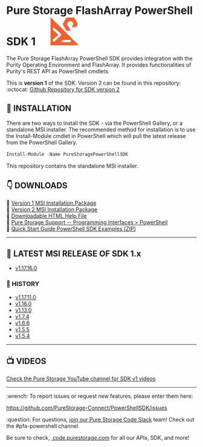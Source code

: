 
# Pure Storage FlashArray PowerShell SDK 1 &nbsp;&nbsp;&nbsp;&nbsp; <img src="/images/pure_powershell_sdk.png">

The Pure Storage FlashArray PowerShell SDK provides integration with the Purity Operating Environment and FlashArray. It provides functionalities of Purity's REST API as PowerShell cmdlets.

This is __version 1__ of the SDK. Version 2 can be found in this repository:<br>
:octocat: [Github Repository for SDK version 2](https://www.github.com/PureStorage-Connect/PowerShellSDK2)


## :floppy_disk: INSTALLATION
There are two ways to install the SDK - via the PowerShell Gallery, or a standalone MSI installer. The recommended method for installation is to use the Install-Module cmdlet in PowerShell which will pull the latest release from the PowerShell Gallery.
```powershell
Install-Module -Name PureStoragePowerShellSDK
```
This repository contains the standalone MSI installer.

## :point_down: DOWNLOADS
:small_orange_diamond: [Version 1 MSI Installation Package](https://github.com/PureStorage-Connect/PowerShellSDK/blob/master/PureStoragePowerShellSDKInstaller.msi)<br>
:small_orange_diamond:  [Version 2 MSI Installation Package](https://github.com/PureStorage-Connect/PowerShellSDK/blob/master/PureStoragePowerShellSDKInstaller.msi)<br>
:small_orange_diamond:   [Downloadable HTML Help File](https://github.com/PureStorage-Connect/PowerShellSDK/blob/master/PureStoragePowerShellSDK-Help.html)<br>
:small_orange_diamond:  [Pure Storage Support -- Programming Interfaces > PowerShell](https://support.purestorage.com/Solutions/Microsoft_Platform_Guide/a_Windows_PowerShell)<br>
:small_orange_diamond:  [Quick Start Guide PowerShell SDK Examples (ZIP)](https://github.com/PureStorage-Connect/PowerShellSDK/blob/master/SDK-Examples.zip)

<!-- wp:separator -->
<hr class="wp-block-separator"/>
<!-- /wp:separator -->

## :rocket: LATEST MSI RELEASE OF SDK 1.x
* [v1.17.16.0](https://github.com/PureStorage-Connect/PowerShellSDK/releases/tag/v1.17.16.0)

### :date: HISTORY
* [v1.17.11.0](https://github.com/PureStorage-Connect/PowerShellSDK/releases/tag/v1.17.11)
* [v1.16.0](https://github.com/PureStorage-Connect/PowerShellSDK/releases/tag/v1.16)
* [v1.13.0](https://github.com/PureStorage-Connect/PowerShellSDK/releases/tag/v1.13)
* [v1.7.4](https://github.com/PureStorage-Connect/PowerShellSDK/releases/tag/v1.7.4.0)
* [v1.6.6](https://github.com/PureStorage-Connect/PowerShellSDK/releases/tag/v1.6.6.0)
* [v1.5.5](https://github.com/PureStorage-Connect/PowerShellSDK/releases/tag/v1.5.5.0)
* [v1.5.4](https://github.com/PureStorage-Connect/PowerShellSDK/releases/tag/v1.5.4.0)


<!-- wp:separator -->
<hr class="wp-block-separator"/>
<!-- /wp:separator -->

## :tv: VIDEOS <br>
[Check the Pure Storage YouTube channel for SDK v1 videos](https://www.youtube.com/user/purestorage)
<!-- wp:paragraph -->

<!-- wp:separator -->
<hr class="wp-block-separator"/>
<!-- /wp:separator -->
<p>:wrench: To report issues or request new features, please enter them here:</p>
<!-- /wp:paragraph -->

<!-- wp:paragraph -->
<p><a href="https://github.com/PureStorage-Connect/PureStoragePowerShellSDK/issues">https://github.com/PureStorage-Connect/PowerShellSDK/issues</a></p>
<!-- /wp:paragraph -->
<!-- wp:paragraph -->
<p>:question: For questions,&nbsp;<a href="https://codeinvite.purestorage.com/">join our Pure Storage Code Slack</a>&nbsp;team! Check out the #pfa-powershell channel</p>
<!-- /wp:paragraph -->

<!-- wp:paragraph -->
<p>Be sure to check,&nbsp;<a href="https://code.purestorage.com/"> code.purestorage.com</a> for all our APIs, SDK, and more!</p>
<!-- /wp:paragraph -->
